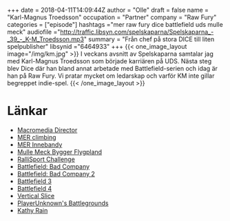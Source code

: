 +++
date = 2018-04-11T14:09:44Z
author = "Olle"
draft = false
name = "Karl-Magnus Troedsson"
occupation = "Partner"
company = "Raw Fury"
categories = ["episode"]
hashtags ="mer raw fury dice battlefield uds mulle meck"
audiofile ="http://traffic.libsyn.com/spelskaparna/Spelskaparna_-_39_-_K-M_Troedsson.mp3"
summary = "Från chef på stora DICE till liten spelpublisher"
libsynid ="6464933"
+++
{{< one_image_layout image="/img/km.jpg" >}}
I veckans avsnitt av Spelskaparna samtalar jag med Karl-Magnus Troedsson som började karriären på UDS. Nästa steg blev Dice där han bland annat arbetade med Battlefield-serien och idag är han på Raw Fury. Vi pratar mycket om ledarskap och varför KM inte gillar begreppet indie-spel.
{{< /one_image_layout >}}

# Länkar
* [Macromedia Director](https://en.wikipedia.org/wiki/Adobe_Director)
* [MER climbing](https://www.youtube.com/watch?v=3o_2ZDCgqng)
* [MER Innebandy](https://www.youtube.com/watch?v=73jOBvhmxGo)
* [Mulle Meck Bygger Flygpland](https://www.youtube.com/watch?v=AjIvm2_ej5A)
* [RalliSport Challenge](https://www.youtube.com/watch?v=dOWKFcv1o-M)
* [Battlefield: Bad Company](https://www.youtube.com/watch?v=UaHcMxfJlhY&t=63s)
* [Battlefield: Bad Company 2](https://www.youtube.com/watch?v=gApu9Xa3dgw)
* [Battlefield 3](https://www.youtube.com/watch?v=UIUJh2mA8vg)
* [Battlefield 4](https://www.youtube.com/watch?v=CrtwqDt0IEk)
* [Vertical Slice](https://en.wikipedia.org/wiki/Vertical_slice)
* [PlayerUnknown's Battlegrounds](https://www.youtube.com/watch?v=ODWCbu_cuqk)
* [Kathy Rain](http://www.kathyraingame.com/)

